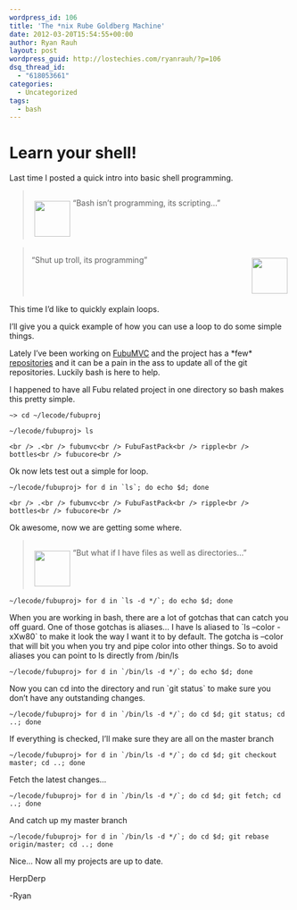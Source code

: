 ```yaml
---
wordpress_id: 106
title: 'The *nix Rube Goldberg Machine'
date: 2012-03-20T15:54:55+00:00
author: Ryan Rauh
layout: post
wordpress_guid: http://lostechies.com/ryanrauh/?p=106
dsq_thread_id:
  - "618053661"
categories:
  - Uncategorized
tags:
  - bash
---
```

# Learn your shell! 

Last time I posted a quick intro into basic shell programming. 

<blockquote style="overflow:hidden;">
  <p>
    <img src="http://cl.ly/3b1n2i321K1H0h3p2N3G/trollface.jpg" width="64px" style="float:left;padding:0;margin:5px;" /> &#8220;Bash isn&#8217;t programming, its scripting&#8230;&#8221;
  </p>
</blockquote>

<blockquote style="overflow:hidden;">
  <p>
    <img src="http://www.gravatar.com/avatar/29283ede6c447fdc62f0ceac42df33ea?s=64" width="64px" style="float:right;padding:0;margin:5px;" /> &#8220;Shut up troll, its programming&#8221;
  </p>
</blockquote>

This time I&#8217;d like to quickly explain loops.

I&#8217;ll give you a quick example of how you can use a loop to do some simple things. 

Lately I&#8217;ve been working on [FubuMVC](http://fubu-project.org/) and the project has a \*few\* [repositories](https://github.com/DarthFubuMVC) and it can be a pain in the ass to update all of the git repositories. Luckily bash is here to help. 

I happened to have all Fubu related project in one directory so bash makes this pretty simple.

 `~> cd ~/lecode/fubuproj`

 `~/lecode/fubuproj> ls` 
  
`<br />
.<br />
fubumvc<br />
FubuFastPack<br />
ripple<br />
bottles<br />
fubucore<br />
` 

Ok now lets test out a simple for loop.

 ``~/lecode/fubuproj> for d in `ls`; do echo $d; done`` 
  
`<br />
.<br />
fubumvc<br />
FubuFastPack<br />
ripple<br />
bottles<br />
fubucore<br />
` 

Ok awesome, now we are getting some where. 

<blockquote style="overflow:hidden;">
  <p>
    <img src="http://cl.ly/3b1n2i321K1H0h3p2N3G/trollface.jpg" width="64px" style="float:left;padding:0;margin:5px;" /> &#8220;But what if I have files as well as directories&#8230;&#8221;
  </p>
</blockquote>

 ``~/lecode/fubuproj> for d in `ls -d */`; do echo $d; done`` 

When you are working in bash, there are a lot of gotchas that can catch you off guard. One of those gotchas is aliases&#8230; I have ls aliased to \`ls &#8211;color -xXw80\` to make it look the way I want it to by default. The gotcha is &#8211;color that will bit you when you try and pipe color into other things. So to avoid aliases you can point to ls directly from /bin/ls

 ``~/lecode/fubuproj> for d in `/bin/ls -d */`; do echo $d; done`` 

Now you can cd into the directory and run \`git status\` to make sure you don&#8217;t have any outstanding changes.

 ``~/lecode/fubuproj> for d in `/bin/ls -d */`; do cd $d; git status; cd ..; done`` 

If everything is checked, I&#8217;ll make sure they are all on the master branch

 ``~/lecode/fubuproj> for d in `/bin/ls -d */`; do cd $d; git checkout master; cd ..; done`` 

Fetch the latest changes&#8230;

 ``~/lecode/fubuproj> for d in `/bin/ls -d */`; do cd $d; git fetch; cd ..; done`` 

And catch up my master branch

 ``~/lecode/fubuproj> for d in `/bin/ls -d */`; do cd $d; git rebase origin/master; cd ..; done`` 

Nice&#8230; Now all my projects are up to date.

HerpDerp

-Ryan